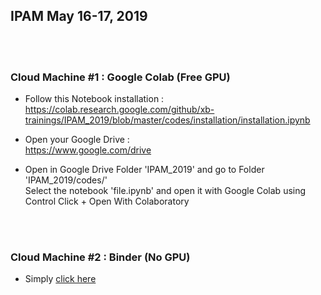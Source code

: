 

## IPAM May 16-17, 2019

<br><br>


### Cloud Machine #1 : Google Colab (Free GPU)

* Follow this Notebook installation :<br>
https://colab.research.google.com/github/xb-trainings/IPAM_2019/blob/master/codes/installation/installation.ipynb

* Open your Google Drive :<br>
https://www.google.com/drive

* Open in Google Drive Folder 'IPAM_2019' and go to Folder 'IPAM_2019/codes/'<br>
Select the notebook 'file.ipynb' and open it with Google Colab using Control Click + Open With Colaboratory



<br><br>

### Cloud Machine #2 : Binder (No GPU)

* Simply [click here]

[Click here]: https://mybinder.org/v2/gh/xb-trainings/IPAM_2019/master


<br><br><br><br><br><br>